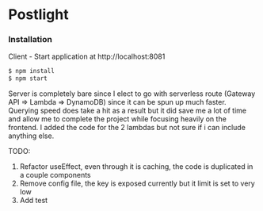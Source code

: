 # Postlight

### Installation

Client - Start application at http://localhost:8081

```sh
$ npm install
$ npm start
```

Server is completely bare since I elect to go with serverless route (Gateway API => Lambda => DynamoDB) since it can be spun up much faster. Querying speed does take a hit as a result but it did save me a lot of time and allow me to complete the project while focusing heavily on the frontend. I added the code for the 2 lambdas but not sure if i can include anything else.

TODO:
1. Refactor useEffect, even through it is caching, the code is duplicated in a couple components
3. Remove config file, the key is exposed currently but it limit is set to very low
2. Add test
